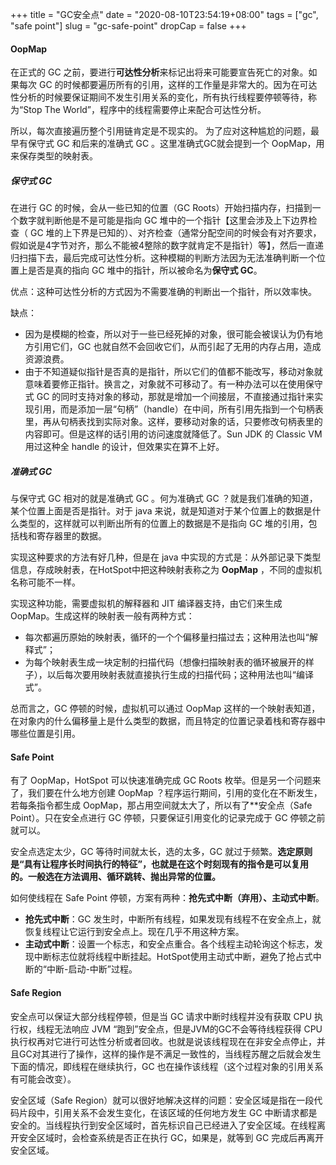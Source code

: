 +++
title = "GC安全点"
date = "2020-08-10T23:54:19+08:00"
tags = ["gc", "safe point"]
slug = "gc-safe-point"
dropCap = false
+++
#### OopMap

在正式的 GC 之前，要进行**可达性分析**来标记出将来可能要宣告死亡的对象。如果每次 GC 的时候都要遍历所有的引用，这样的工作量是非常大的。因为在可达性分析的时候要保证期间不发生引用关系的变化，所有执行线程要停顿等待，称为“Stop The World”，程序中的线程需要停止来配合可达性分析。

所以，每次直接遍历整个引用链肯定是不现实的。 为了应对这种尴尬的问题，最早有保守式 GC 和后来的准确式 GC 。这里准确式GC就会提到一个 OopMap，用来保存类型的映射表。

##### 保守式 GC

在进行 GC 的时候，会从一些已知的位置（GC Roots）开始扫描内存，扫描到一个数字就判断他是不是可能是指向 GC 堆中的一个指针【这里会涉及上下边界检查（ GC 堆的上下界是已知的）、对齐检查（通常分配空间的时候会有对齐要求，假如说是4字节对齐，那么不能被4整除的数字就肯定不是指针）等】，然后一直递归扫描下去，最后完成可达性分析。这种模糊的判断方法因为无法准确判断一个位置上是否是真的指向 GC 堆中的指针，所以被命名为**保守式 GC**。

优点：这种可达性分析的方式因为不需要准确的判断出一个指针，所以效率快。

缺点：

- 因为是模糊的检查，所以对于一些已经死掉的对象，很可能会被误认为仍有地方引用它们，GC 也就自然不会回收它们，从而引起了无用的内存占用，造成资源浪费。
- 由于不知道疑似指针是否真的是指针，所以它们的值都不能改写，移动对象就意味着要修正指针。换言之，对象就不可移动了。有一种办法可以在使用保守式 GC 的同时支持对象的移动，那就是增加一个间接层，不直接通过指针来实现引用，而是添加一层“句柄”（handle）在中间，所有引用先指到一个句柄表里，再从句柄表找到实际对象。这样，要移动对象的话，只要修改句柄表里的内容即可。但是这样的话引用的访问速度就降低了。Sun JDK 的 Classic VM 用过这种全 handle 的设计，但效果实在算不上好。

##### 准确式 GC

与保守式 GC 相对的就是准确式 GC 。何为准确式 GC ？就是我们准确的知道，某个位置上面是否是指针。对于 java 来说，就是知道对于某个位置上的数据是什么类型的，这样就可以判断出所有的位置上的数据是不是指向 GC 堆的引用，包括栈和寄存器里的数据。

实现这种要求的方法有好几种，但是在 java 中实现的方式是：从外部记录下类型信息，存成映射表，在HotSpot中把这种映射表称之为 **OopMap** ，不同的虚拟机名称可能不一样。

实现这种功能，需要虚拟机的解释器和 JIT 编译器支持，由它们来生成 OopMap。生成这样的映射表一般有两种方式：

- 每次都遍历原始的映射表，循环的一个个偏移量扫描过去；这种用法也叫“解释式”；
- 为每个映射表生成一块定制的扫描代码（想像扫描映射表的循环被展开的样子），以后每次要用映射表就直接执行生成的扫描代码；这种用法也叫“编译式”。

总而言之，GC 停顿的时候，虚拟机可以通过 OopMap 这样的一个映射表知道，在对象内的什么偏移量上是什么类型的数据，而且特定的位置记录着栈和寄存器中哪些位置是引用。

#### Safe Point

有了 OopMap，HotSpot 可以快速准确完成 GC Roots 枚举。但是另一个问题来了，我们要在什么地方创建 OopMap ？程序运行期间，引用的变化在不断发生，若每条指令都生成 OopMap，那占用空间就太大了，所以有了**安全点（Safe Point）。只在安全点进行 GC 停顿，只要保证引用变化的记录完成于 GC 停顿之前就可以。

安全点选定太少，GC 等待时间就太长，选的太多，GC 就过于频繁。**选定原则是“具有让程序长时间执行的特征”，也就是在这个时刻现有的指令是可以复用的。一般选在方法调用、循环跳转、抛出异常的位置。**

如何使线程在 Safe Point 停顿，方案有两种：**抢先式中断（弃用）、主动式中断**。

- **抢先式中断**：GC 发生时，中断所有线程，如果发现有线程不在安全点上，就恢复线程让它运行到安全点上。现在几乎不用这种方案。
- **主动式中断**：设置一个标志，和安全点重合。各个线程主动轮询这个标志，发现中断标志位就将线程中断挂起。HotSpot使用主动式中断，避免了抢占式中断的“中断-启动-中断”过程。

#### Safe Region

安全点可以保证大部分线程停顿，但是当 GC 请求中断时线程并没有获取 CPU 执行权，线程无法响应 JVM “跑到”安全点，但是JVM的GC不会等待线程获得 CPU 执行权再对它进行可达性分析或者回收。也就是说该线程现在在非安全点停止，并且GC对其进行了操作，这样的操作是不满足一致性的，当线程苏醒之后就会发生下面的情况，即线程在继续执行，GC 也在操作该线程（这个过程对象的引用关系有可能会改变）。

安全区域（Safe Region）就可以很好地解决这样的问题：安全区域是指在一段代码片段中，引用关系不会发生变化，在该区域的任何地方发生 GC 中断请求都是安全的。当线程执行到安全区域时，首先标识自己已经进入了安全区域。在线程离开安全区域时，会检查系统是否正在执行 GC，如果是，就等到 GC 完成后再离开安全区域。